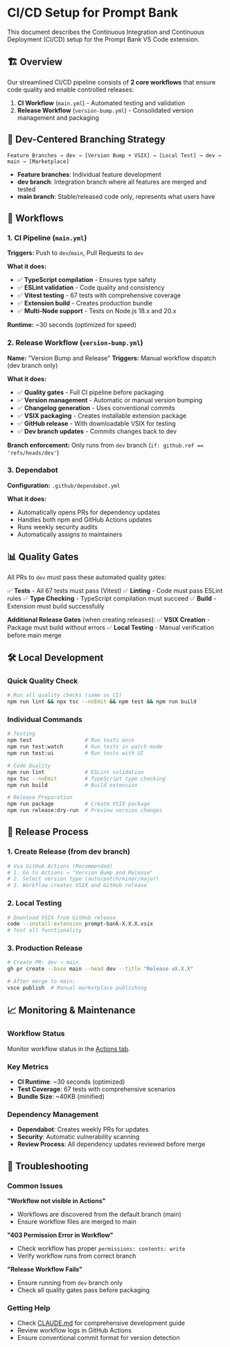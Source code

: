 # CI/CD Setup for Prompt Bank

This document describes the Continuous Integration and Continuous Deployment (CI/CD) setup for the Prompt Bank VS Code extension.

## 🏗️ Overview

Our streamlined CI/CD pipeline consists of **2 core workflows** that ensure code quality and enable controlled releases:

1. **CI Workflow** (`main.yml`) - Automated testing and validation
2. **Release Workflow** (`version-bump.yml`) - Consolidated version management and packaging

## 🌳 Dev-Centered Branching Strategy

```
Feature Branches → dev → [Version Bump + VSIX] → [Local Test] → dev → main → [Marketplace]
```

- **Feature branches**: Individual feature development
- **dev branch**: Integration branch where all features are merged and tested
- **main branch**: Stable/released code only, represents what users have

## 🔄 Workflows

### 1. CI Pipeline (`main.yml`)

**Triggers:** Push to `dev`/`main`, Pull Requests to `dev`

**What it does:**
- ✅ **TypeScript compilation** - Ensures type safety
- ✅ **ESLint validation** - Code quality and consistency
- ✅ **Vitest testing** - 67 tests with comprehensive coverage
- ✅ **Extension build** - Creates production bundle
- ✅ **Multi-Node support** - Tests on Node.js 18.x and 20.x

**Runtime:** ~30 seconds (optimized for speed)

### 2. Release Workflow (`version-bump.yml`)

**Name:** "Version Bump and Release"
**Triggers:** Manual workflow dispatch (dev branch only)

**What it does:**
- ✅ **Quality gates** - Full CI pipeline before packaging
- ✅ **Version management** - Automatic or manual version bumping
- ✅ **Changelog generation** - Uses conventional commits
- ✅ **VSIX packaging** - Creates installable extension package
- ✅ **GitHub release** - With downloadable VSIX for testing
- ✅ **Dev branch updates** - Commits changes back to dev

**Branch enforcement:** Only runs from `dev` branch (`if: github.ref == 'refs/heads/dev'`)

### 3. Dependabot

**Configuration:** `.github/dependabot.yml`

**What it does:**
- Automatically opens PRs for dependency updates
- Handles both npm and GitHub Actions updates
- Runs weekly security audits
- Automatically assigns to maintainers

## 📊 Quality Gates

All PRs to `dev` must pass these automated quality gates:

✅ **Tests** - All 67 tests must pass (Vitest)
✅ **Linting** - Code must pass ESLint rules
✅ **Type Checking** - TypeScript compilation must succeed
✅ **Build** - Extension must build successfully

**Additional Release Gates** (when creating releases):
✅ **VSIX Creation** - Package must build without errors
✅ **Local Testing** - Manual verification before main merge

## 🛠️ Local Development

### Quick Quality Check
```bash
# Run all quality checks (same as CI)
npm run lint && npx tsc --noEmit && npm test && npm run build
```

### Individual Commands
```bash
# Testing
npm test                 # Run tests once
npm run test:watch       # Run tests in watch mode
npm run test:ui          # Run tests with UI

# Code Quality
npm run lint             # ESLint validation
npx tsc --noEmit         # TypeScript type checking
npm run build            # Build extension

# Release Preparation
npm run package          # Create VSIX package
npm run release:dry-run  # Preview version changes
```

## 🚀 Release Process

### 1. Create Release (from dev branch)
```bash
# Via GitHub Actions (Recommended)
# 1. Go to Actions → "Version Bump and Release"
# 2. Select version type (auto/patch/minor/major)
# 3. Workflow creates VSIX and GitHub release
```

### 2. Local Testing
```bash
# Download VSIX from GitHub release
code --install-extension prompt-bank-X.X.X.vsix
# Test all functionality
```

### 3. Production Release
```bash
# Create PR: dev → main
gh pr create --base main --head dev --title "Release vX.X.X"

# After merge to main:
vsce publish  # Manual marketplace publishing
```

## 📈 Monitoring & Maintenance

### Workflow Status
Monitor workflow status in the [Actions tab](https://github.com/ShaulAb/prompt-bank/actions).

### Key Metrics
- **CI Runtime**: ~30 seconds (optimized)
- **Test Coverage**: 67 tests with comprehensive scenarios
- **Bundle Size**: ~40KB (minified)

### Dependency Management
- **Dependabot**: Creates weekly PRs for updates
- **Security**: Automatic vulnerability scanning
- **Review Process**: All dependency updates reviewed before merge

## 🔧 Troubleshooting

### Common Issues

**"Workflow not visible in Actions"**
- Workflows are discovered from the default branch (main)
- Ensure workflow files are merged to main

**"403 Permission Error in Workflow"**
- Check workflow has proper `permissions: contents: write`
- Verify workflow runs from correct branch

**"Release Workflow Fails"**
- Ensure running from `dev` branch only
- Check all quality gates pass before packaging

### Getting Help
- Check [CLAUDE.md](../CLAUDE.md) for comprehensive development guide
- Review workflow logs in GitHub Actions
- Ensure conventional commit format for version detection
